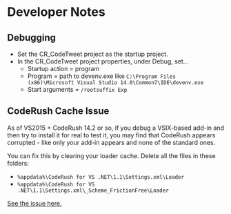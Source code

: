 # Developer Notes

## Debugging

* Set the CR\_CodeTweet project as the startup project.
* In the CR\_CodeTweet project properties, under Debug, set...
	- Startup action = program
	- Program = path to devenv.exe like `C:\Program Files (x86)\Microsoft Visual Studio 14.0\Common7\IDE\devenv.exe`
	- Start arguments = `/rootsuffix Exp`

## CodeRush Cache Issue

As of VS2015 + CodeRush 14.2 or so, if you debug a VSIX-based add-in and then try to install it for real to test it, you may find that CodeRush appears corrupted - like only your add-in appears and none of the standard ones.

You can fix this by clearing your loader cache. Delete all the files in these folders:

* `%appdata%\CodeRush for VS .NET\1.1\Settings.xml\Loader`
* `%appdata%\CodeRush for VS .NET\1.1\Settings.xml\_Scheme_FrictionFree\Loader`

[See the issue here.](https://www.devexpress.com/Support/Center/Question/Details/T254485)